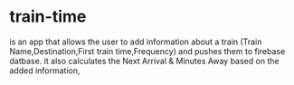# train-time
is an app that allows the user to add information about a train (Train Name,Destination,First train time,Frequency) and pushes them to firebase datbase.
it also calculates the Next Arrival & Minutes Away based on the added information,
